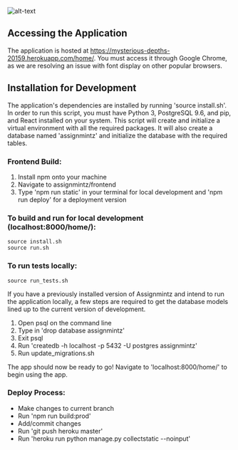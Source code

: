 ![alt-text][logo]

[logo]: https://github.com/jhu-oose/2017-group-11/blob/master/frontend/assets/assignmintz.png "Logo"

## Accessing the Application

The application is hosted at
https://mysterious-depths-20159.herokuapp.com/home/.
You must access it through Google Chrome, as we are resolving an issue with font display on other popular browsers.

## Installation for Development

The application's dependencies are installed by running 'source install.sh'. 
In order to run this script, you must have Python 3, PostgreSQL 9.6, and pip, 
and React installed on your system. This script will create and initialize a virtual 
environment with all the required packages. It will also create a database 
named 'assignmintz' and initialize the database with the required tables.

### Frontend Build:  
1. Install npm onto your machine  
2. Navigate to assignmintz/frontend  
3. Type 'npm run static' in your terminal for local development and
    'npm run deploy' for a deployment version


### To build and run for local development (localhost:8000/home/):  
    source install.sh  
    source run.sh

### To run tests locally:  
    source run_tests.sh


If you have a previously installed version of Assignmintz and intend to run the
application locally, a few steps are required to get the database models lined
up to the current version of development.

1. Open psql on the command line
2. Type in 'drop database assignmintz'
3. Exit psql
4. Run 'createdb -h localhost -p 5432 -U postgres assignmintz'
5. Run update_migrations.sh

The app should now be ready to go!
Navigate to 'localhost:8000/home/' to begin using the app.

### Deploy Process:

- Make changes to current branch
- Run 'npm run build:prod'
- Add/commit changes
- Run 'git push heroku master'
- Run 'heroku run python manage.py collectstatic --noinput'
